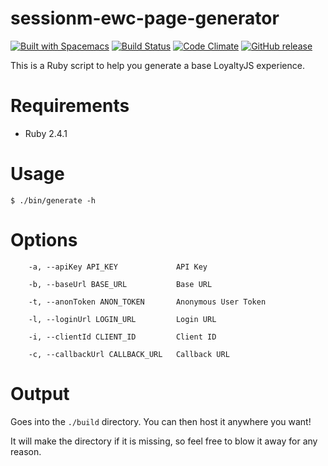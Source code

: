 # sessionm-ewc-page-generator
[![Built with Spacemacs](https://cdn.rawgit.com/syl20bnr/spacemacs/442d025779da2f62fc86c2082703697714db6514/assets/spacemacs-badge.svg)](http://spacemacs.org)
[![Build Status](https://travis-ci.org/sessionm/sessionm-ewc-page-generator.svg?branch=master)](https://travis-ci.org/sessionm/sessionm-ewc-page-generator)
[![Code Climate](https://img.shields.io/codeclimate/github/sessionm/sessionm-ewc-page-generator.svg)](https://codeclimate.com/github/sessionm/sessionm-ewc-page-generator)
[![GitHub release](https://img.shields.io/github/release/sessionm/sessionm-ewc-page-generator.svg)](https://github.com/sessionm/sessionm-ewc-page-generator/releases)

This is a Ruby script to help you generate a base LoyaltyJS experience.

# Requirements

- Ruby 2.4.1

# Usage

```shell
$ ./bin/generate -h
```

# Options

```
    -a, --apiKey API_KEY             API Key

    -b, --baseUrl BASE_URL           Base URL

    -t, --anonToken ANON_TOKEN       Anonymous User Token

    -l, --loginUrl LOGIN_URL         Login URL

    -i, --clientId CLIENT_ID         Client ID

    -c, --callbackUrl CALLBACK_URL   Callback URL
```
# Output

Goes into the `./build` directory. You can then host it anywhere you want!

It will make the directory if it is missing, so feel free to blow it away for any reason.
